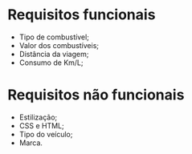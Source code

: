 # Requisitos funcionais
* Tipo de combustível;
* Valor dos combustíveis;
* Distância da viagem;
* Consumo de Km/L;

# Requisitos não funcionais
* Estilização;
* CSS e HTML;
* Tipo do veículo;
* Marca.
